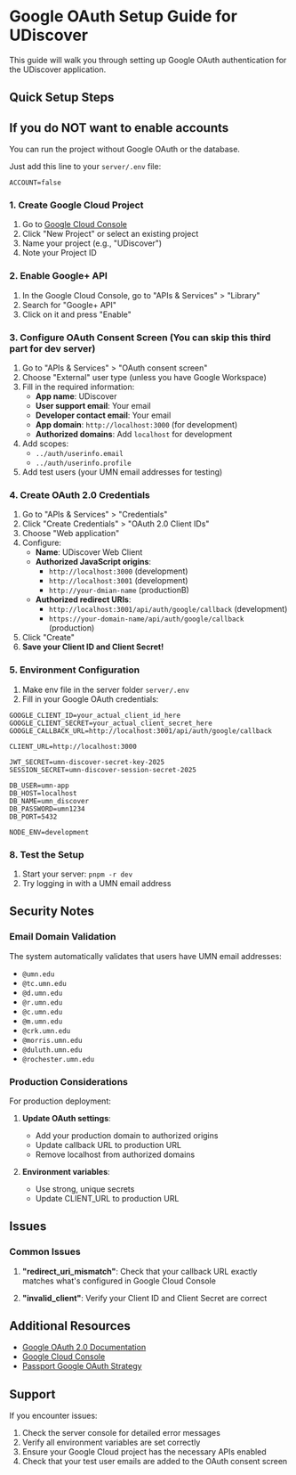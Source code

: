 # Google OAuth Setup Guide for UDiscover

This guide will walk you through setting up Google OAuth authentication for the UDiscover application.

## Quick Setup Steps

## If you **do NOT** want to enable accounts
You can run the project without Google OAuth or the database.  

Just add this line to your `server/.env` file:

```env
ACCOUNT=false
```

### 1. Create Google Cloud Project

1. Go to [Google Cloud Console](https://console.cloud.google.com/)
2. Click "New Project" or select an existing project
3. Name your project (e.g., "UDiscover")
4. Note your Project ID

### 2. Enable Google+ API

1. In the Google Cloud Console, go to "APIs & Services" > "Library"
2. Search for "Google+ API" 
3. Click on it and press "Enable"

### 3. Configure OAuth Consent Screen (You can skip this third part for dev server)

1. Go to "APIs & Services" > "OAuth consent screen"
2. Choose "External" user type (unless you have Google Workspace)
3. Fill in the required information:
   - **App name**: UDiscover
   - **User support email**: Your email
   - **Developer contact email**: Your email
   - **App domain**: `http://localhost:3000` (for development)
   - **Authorized domains**: Add `localhost` for development
4. Add scopes:
   - `../auth/userinfo.email`
   - `../auth/userinfo.profile`
5. Add test users (your UMN email addresses for testing)

### 4. Create OAuth 2.0 Credentials

1. Go to "APIs & Services" > "Credentials"
2. Click "Create Credentials" > "OAuth 2.0 Client IDs"
3. Choose "Web application"
4. Configure:
   - **Name**: UDiscover Web Client
   - **Authorized JavaScript origins**: 
     - `http://localhost:3000` (development)
     - `http://localhost:3001` (development)
     - `http://your-dmian-name` (productionB)
   - **Authorized redirect URIs**:
     - `http://localhost:3001/api/auth/google/callback` (development)
     - `https://your-domain-name/api/auth/google/callback` (production)
5. Click "Create"
6. **Save your Client ID and Client Secret!**

### 5. Environment Configuration

1. Make env file in the server folder `server/.env`
2. Fill in your Google OAuth credentials:

```env
GOOGLE_CLIENT_ID=your_actual_client_id_here
GOOGLE_CLIENT_SECRET=your_actual_client_secret_here
GOOGLE_CALLBACK_URL=http://localhost:3001/api/auth/google/callback

CLIENT_URL=http://localhost:3000

JWT_SECRET=umn-discover-secret-key-2025
SESSION_SECRET=umn-discover-session-secret-2025

DB_USER=umn-app
DB_HOST=localhost
DB_NAME=umn_discover
DB_PASSWORD=umn1234
DB_PORT=5432

NODE_ENV=development
```

### 8. Test the Setup

1. Start your server: `pnpm -r dev`
2. Try logging in with a UMN email address

## Security Notes

### Email Domain Validation
The system automatically validates that users have UMN email addresses:
- `@umn.edu`
- `@tc.umn.edu` 
- `@d.umn.edu`
- `@r.umn.edu`
- `@c.umn.edu`
- `@m.umn.edu`
- `@crk.umn.edu`
- `@morris.umn.edu`
- `@duluth.umn.edu`
- `@rochester.umn.edu`

### Production Considerations

For production deployment:

1. **Update OAuth settings**:
   - Add your production domain to authorized origins
   - Update callback URL to production URL
   - Remove localhost from authorized domains

2. **Environment variables**:
   - Use strong, unique secrets
   - Update CLIENT_URL to production URL

## Issues

### Common Issues

1. **"redirect_uri_mismatch"**: Check that your callback URL exactly matches what's configured in Google Cloud Console

2. **"invalid_client"**: Verify your Client ID and Client Secret are correct

## Additional Resources

- [Google OAuth 2.0 Documentation](https://developers.google.com/identity/protocols/oauth2)
- [Google Cloud Console](https://console.cloud.google.com/)
- [Passport Google OAuth Strategy](http://www.passportjs.org/packages/passport-google-oauth20/)

## Support

If you encounter issues:
1. Check the server console for detailed error messages
2. Verify all environment variables are set correctly
3. Ensure your Google Cloud project has the necessary APIs enabled
4. Check that your test user emails are added to the OAuth consent screen